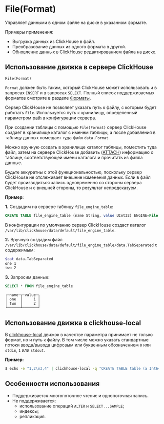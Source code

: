 <a name="table_engines-file"></a>

# File(Format)

Управляет данными в одном файле на диске в указанном формате.

Примеры применения:

- Выгрузка данных из ClickHouse в файл.
- Преобразование данных из одного формата в другой.
- Обновление данных в ClickHouse редактированием файла на диске.

## Использование движка в сервере ClickHouse

```
File(Format)
```

`Format` должен быть таким, который ClickHouse может использовать и в запросах `INSERT` и в запросах `SELECT`. Полный список поддерживаемых форматов смотрите в разделе [Форматы](../interfaces/formats.md#formats).

Сервер ClickHouse не позволяет указать путь к файлу, с которым будет работать `File`. Используется путь к хранилищу, определенный параметром [path](../operations/server_settings/settings.md#server_settings-path) в конфигурации сервера.

При создании таблицы с помощью `File(Format)` сервер ClickHouse создает в хранилище каталог с именем таблицы, а после добавления в таблицу данных помещает туда файл `data.Format`.

Можно вручную создать в хранилище каталог таблицы, поместить туда файл, затем на сервере ClickHouse добавить ([ATTACH](../query_language/queries.md#queries-attach)) информацию о таблице, соответствующей имени каталога и прочитать из файла данные.

<div class="admonition warning">
Будьте аккуратны с этой функциональностью, поскольку сервер ClickHouse не отслеживает внешние изменения данных. Если в файл будет производиться запись одновременно со стороны сервера ClickHouse и с внешней стороны, то результат непредсказуем.
</div>

**Пример:**

**1.** Создадим на сервере таблицу `file_engine_table`:

```sql
CREATE TABLE file_engine_table (name String, value UInt32) ENGINE=File(TabSeparated)
```

В конфигурации по умолчанию сервер ClickHouse создаст каталог `/var/lib/clickhouse/data/default/file_engine_table`.

**2.** Вручную создадим файл `/var/lib/clickhouse/data/default/file_engine_table/data.TabSeparated` с содержимым:

```bash
$cat data.TabSeparated
one	1
two	2
```

**3.** Запросим данные:

```sql
SELECT * FROM file_engine_table
```

```text
┌─name─┬─value─┐
│ one  │     1 │
│ two  │     2 │
└──────┴───────┘
```

## Использование движка в clickhouse-local

В [clickhouse-local](../utils/clickhouse-local.md#utils-clickhouse-local) движок в качестве параметра принимает не только формат, но и путь к файлу. В том числе можно указать стандартные потоки ввода/вывода цифровым или буквенным обозначением `0` или `stdin`, `1` или `stdout`.

**Пример:**

```bash
$ echo -e "1,2\n3,4" | clickhouse-local -q "CREATE TABLE table (a Int64, b Int64) ENGINE = File(CSV, stdin); SELECT a, b FROM table; DROP TABLE table"
```

## Особенности использования

- Поддерживается многопоточное чтение и однопоточная запись.
- Не поддерживается:
    - использование операций `ALTER` и `SELECT...SAMPLE`;
    - индексы;
    - репликация.
